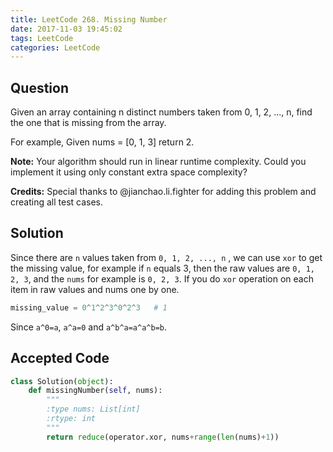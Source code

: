 ```yaml
---
title: LeetCode 268. Missing Number
date: 2017-11-03 19:45:02
tags: LeetCode
categories: LeetCode
---
```


## Question

Given an array containing n distinct numbers taken from 0, 1, 2, ..., n, find the one that is missing from the array.

For example,
Given nums = [0, 1, 3] return 2.

**Note:**
Your algorithm should run in linear runtime complexity. Could you implement it using only constant extra space complexity?

**Credits:**
Special thanks to @jianchao.li.fighter for adding this problem and creating all test cases.


## Solution

Since there are `n` values taken from `0, 1, 2, ..., n` , we can use `xor` to get the missing value, for example if `n` equals 3, then the raw values are `0, 1, 2, 3`, and the `nums` for example is `0, 2, 3`. If you do `xor` operation on each item in raw values and nums one by one. 

```python
missing_value = 0^1^2^3^0^2^3   # 1
```

Since `a^0=a`, `a^a=0` and `a^b^a=a^a^b=b`.

## Accepted Code

```Python
class Solution(object):
    def missingNumber(self, nums):
        """
        :type nums: List[int]
        :rtype: int
        """
        return reduce(operator.xor, nums+range(len(nums)+1))
  ```

